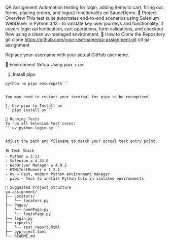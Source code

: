 QA Assignment
Automation testing for login, adding items to cart, filling out forms, placing orders, and logout functionality on SauceDemo.
🚀 Project Overview
This test suite automates end-to-end scenarios using Selenium WebDriver in Python 3.13+ to validate key user journeys and functionality. It covers login authentication, cart operations, form validations, and checkout flow using a clean uv-managed environment.
📂 How to Clone the Repository
git clone https://github.com/your-username/qa-assignment.git
cd qa-assignment


Replace your-username with your actual GitHub username.


🧰 Environment Setup Using pipx + uv
1. Install pipx
```pip install pipx
python -m pipx ensurepath```


You may need to restart your terminal for pipx to be recognized.

2. Use pipx to Install uv
```pipx install uv```

🧪 Running Tests
To run all Selenium test cases:
```uv python login.py```


Adjust the path and filename to match your actual test entry point.

🛠 Tech Stack
- Python ≥ 3.13
- Selenium ≥ 4.33.0
- WebDriver Manager ≥ 4.0.2
- HTMLTestRunner ≥ 1.2.1
- uv – Fast, modern Python environment manager
- pipx – Tool to install Python CLIs in isolated environments

📁 Suggested Project Structure
qa-assignment/
├── Locators/
│   └── locators.py
├── Pages/
│   └── homePage.py
│   └── loginPage.py
├── login.py
├── reports/
│   └── test_report.html
├── pyproject.toml
└── README.md




